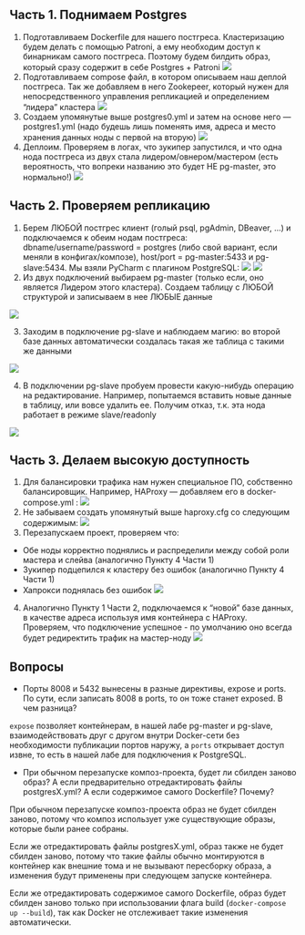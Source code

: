## Часть 1. Поднимаем Postgres

 1. Подготавливаем Dockerfile для нашего постгреса. Кластеризацию будем делать с помощью  Patroni, а ему необходим доступ к бинарникам  самого постгреса. Поэтому будем билдить образ, который сразу содержит в себе Postgres + Patroni
 ![](img/1.jpg)
 2. Подготавливаем compose файл, в котором описываем наш деплой постгреса. Так же добавляем в него Zookepeer, который нужен для непосредственного управления репликацией и определением “лидераˮ кластера
 ![](img/2.jpg)
 3. Создаем упомянутые выше postgres0.yml и затем на основе него —  postgres1.yml (надо будешь лишь поменять имя, адреса и место хранения данных ноды с первой на вторую)
 ![](img/3.jpg)
 4. Деплоим. Проверяем в логах, что зукипер запустился, и что одна нода постгреса из двух стала лидером/овнером/мастером (есть вероятность, что вопреки названию это будет НЕ pg-master, это нормально!)
 ![](img/4.jpg)
## Часть 2. Проверяем репликацию

 1. Берем ЛЮБОЙ постгрес клиент (голый psql, pgAdmin, DBeaver, …) и подключаемся к обеим нодам постгреса: dbname/username/password = postgres (либо свой вариант, если меняли в конфигах/композе), host/port = pg-master:5433 и pg-slave:5434. Мы взяли PyCharm с плагином PostgreSQL:
 ![](img/5.jpg)
 ![](img/6.jpg)
 2. Из двух подключений выбираем pg-master (только если, оно является Лидером этого кластера). Создаем таблицу с ЛЮБОЙ структурой и записываем в нее ЛЮБЫЕ данные
 
 ![](img/7.jpg)

 3.  Заходим в подключение pg-slave и наблюдаем магию: во второй базе данных автоматически создалась такая же таблица с такими же данными

 ![](img/8.jpg)

 4. В подключении pg-slave пробуем провести какую-нибудь операцию на редактирование. Например, попытаемся вставить новые данные в таблицу, или вовсе удалить ее. Получим отказ, т.к. эта нода работает в режиме slave/readonly
 
 ![](img/9.jpg)
##  Часть 3. Делаем высокую доступность
 1. Для балансировки трафика нам нужен специальное ПО, собственно балансировщик. Например, HAProxy — добавляем его в docker-compose.yml :
 ![](img/10.jpg)
 2. Не забываем создать упомянутый выше haproxy.cfg со следующим содержимым:
 ![](img/11.jpg)
 3. Перезапускаем проект, проверяем что:
  - Обе ноды корректно поднялись и распределили между собой роли мастера и слейва (аналогично Пункту 4 Части 1)
  - Зукипер подцепился к кластеру без ошибок (аналогично Пункту 4 Части 1)
  - Хапрокси поднялась без ошибок
 ![](img/12.jpg)
 4. Аналогично Пункту 1 Части 2, подключаемся к “новойˮ базе данных, в качестве адреса используя имя контейнера с HAProxy. Проверяем, что подключение успешное - по умолчанию оно всегда будет редиректить трафик на мастер-ноду
 ![](img/13.jpg)
## Вопросы
  - Порты 8008 и 5432 вынесены в разные директивы, expose и ports. По сути, если записать 8008 в ports, то он тоже станет exposed. В 
чем разница?

```expose``` позволяет контейнерам, в нашей лабе pg-master и pg-slave, взаимодействовать друг с другом внутри Docker-сети без необходимости публикации портов наружу, а ```ports``` открывает доступ извне, то есть в нашей лабе для подключения к PostgreSQL.
 
  -  При обычном перезапуске композ-проекта, будет ли сбилден заново образ? А если предварительно отредактировать файлы 
postgresX.yml? А если содержимое самого Dockerfile? Почему?

   При обычном перезапуске композ-проекта образ не будет сбилден заново, потому что композ использует уже существующие образы, которые были ранее собраны. 
   
   Если же отредактировать файлы postgresX.yml, образ также не будет сбилден заново, потому что такие файлы обычно монтируются в контейнер как внешние тома и не вызывают пересборку образа, а изменения будут применены при следующем запуске контейнера. 
   
   Если же отредактировать содержимое самого Dockerfile, образ будет сбилден заново только при использовании флага build (```docker-compose up --build```), так как Docker не отслеживает такие изменения автоматически.
